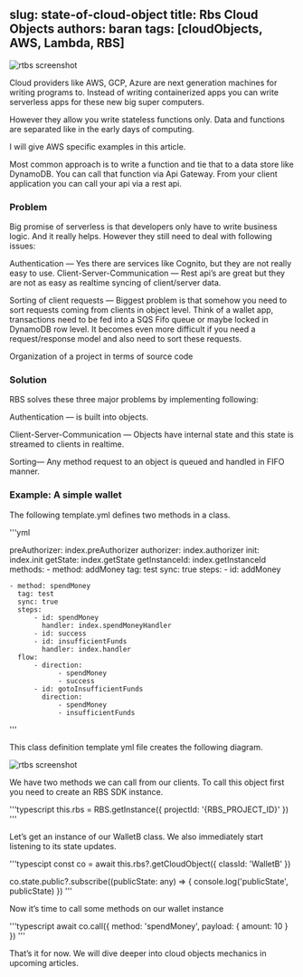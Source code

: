 slug: state-of-cloud-object
title: Rbs Cloud Objects
authors: baran
tags: [cloudObjects, AWS, Lambda, RBS]
---

![rtbs screenshot](https://miro.medium.com/max/1400/1*Nz9RJzQD_s1dN7d66n6Zsw.png)

Cloud providers like AWS, GCP, Azure are next generation machines for writing programs to. Instead of writing containerized apps you can write serverless apps for these new big super computers.

However they allow you write stateless functions only. Data and functions are separated like in the early days of computing.

I will give AWS specific examples in this article.

Most common approach is to write a function and tie that to a data store like DynamoDB. You can call that function via Api Gateway. From your client application you can call your api via a rest api.


### Problem
Big promise of serverless is that developers only have to write business logic. And it really helps. However they still need to deal with following issues:

Authentication — Yes there are services like Cognito, but they are not really easy to use.
Client-Server-Communication — Rest api’s are great but they are not as easy as realtime syncing of client/server data.

Sorting of client requests — Biggest problem is that somehow you need to sort requests coming from clients in object level. Think of a wallet app, transactions need to be fed into a SQS Fifo queue or maybe locked in DynamoDB row level. It becomes even more difficult if you need a request/response model and also need to sort these requests.

Organization of a project in terms of source code

### Solution

RBS solves these three major problems by implementing following:

Authentication — is built into objects.

Client-Server-Communication — Objects have internal state and this state is streamed to clients in realtime.

Sorting— Any method request to an object is queued and handled in FIFO manner.

### Example: A simple wallet

The following template.yml defines two methods in a class.

'''yml

preAuthorizer: index.preAuthorizer
authorizer: index.authorizer
init: index.init
getState: index.getState
getInstanceId: index.getInstanceId
methods:
    - method: addMoney
      tag: test
      sync: true
      steps:
          - id: addMoney
            
    - method: spendMoney
      tag: test
      sync: true
      steps:
          - id: spendMoney
            handler: index.spendMoneyHandler
          - id: success
          - id: insufficientFunds
            handler: index.handler
      flow:
          - direction:
                - spendMoney
                - success
          - id: gotoInsufficientFunds
            direction:
                - spendMoney
                - insufficientFunds
'''

This class definition template yml file creates the following diagram.

![rtbs screenshot](https://miro.medium.com/max/1400/1*yau56m9fnonWs8KpK1wasw.png)

We have two methods we can call from our clients. To call this object first you need to create an RBS SDK instance.

'''typescript
this.rbs = RBS.getInstance({
  projectId: '{RBS_PROJECT_ID}'
})
'''

Let’s get an instance of our WalletB class. We also immediately start listening to its state updates.

'''typescipt
const co = await this.rbs?.getCloudObject({
  classId: 'WalletB'
})

co.state.public?.subscribe((publicState: any) => {
  console.log('publicState', publicState)
})
'''

Now it’s time to call some methods on our wallet instance

'''typescript
await co.call({
  method: 'spendMoney',
  payload: {
    amount: 10
  }
})
'''

That’s it for now. We will dive deeper into cloud objects mechanics in upcoming articles.



